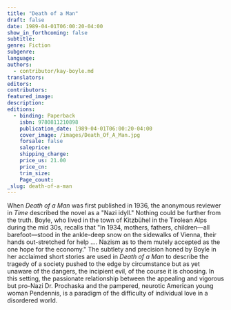 ```yaml
---
title: "Death of a Man"
draft: false
date: 1989-04-01T06:00:20-04:00
show_in_forthcoming: false
subtitle:
genre: Fiction
subgenre:
language:
authors:
  - contributor/kay-boyle.md
translators:
editors:
contributors:
featured_image:
description:
editions:
  - binding: Paperback
    isbn: 9780811210898
    publication_date: 1989-04-01T06:00:20-04:00
    cover_image: /images/Death_Of_A_Man.jpg
    forsale: false
    saleprice:
    shipping_charge:
    price_us: 21.00
    price_cn:
    trim_size:
    Page_count:
_slug: death-of-a-man
---
```


When _Death of a Man_ was first published in 1936, the anonymous reviewer in _Time_ described the novel as a "Nazi idyll." Nothing could be further from the truth. Boyle, who lived in the town of Kitzbühel in the Tirolean Alps during the mid 30s, recalls that "In 1934, mothers, fathers, children––all barefoot––stood in the ankle-deep snow on the sidewalks of Vienna, their hands out-stretched for help .... Nazism as to them mutely accepted as the one hope for the economy." The subtlety and precision honed by Boyle in her acclaimed short stories are used in _Death of a Man_ to describe the tragedy of a society pushed to the edge by circumstance but as yet unaware of the dangers, the incipient evil, of the course it is choosing. In this setting, the passionate relationship between the appealing and vigorous but pro-Nazi Dr. Prochaska and the pampered, neurotic American young woman Pendennis, is a paradigm of the difficulty of individual love in a disordered world.

